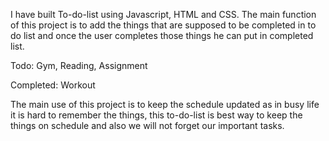 I have built To-do-list using Javascript, HTML and CSS.
The main function of this project is to add the things that are supposed to be completed in to do list and once the user completes those things he can put in 
completed list. 

Todo:
Gym, Reading, Assignment 

Completed:
Workout

The main use of this project is to keep the schedule updated as in busy life it is hard to remember the things, this to-do-list is best way to keep the things on
schedule and also we will not forget our important tasks.
